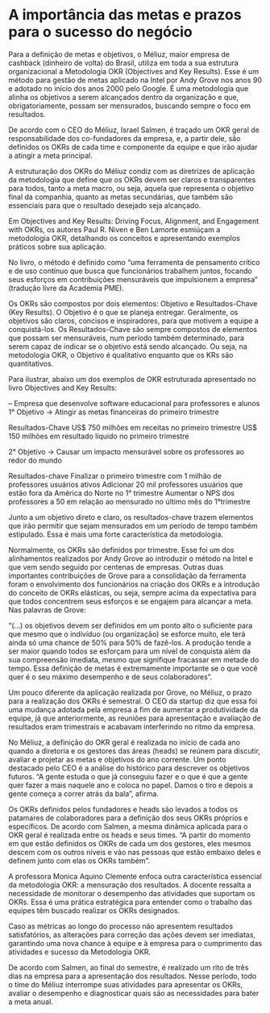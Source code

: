 # A importância das metas e prazos para o sucesso do negócio

Para a definição de metas e objetivos, o Méliuz, maior empresa de cashback (dinheiro de volta) do Brasil, utiliza em toda a sua estrutura organizacional a Metodologia OKR (Objectives and Key Results). Esse é um método para gestão de metas aplicado na Intel por Andy Grove nos anos 90 e adotado no início dos anos 2000 pelo Google. É uma metodologia que alinha os objetivos a serem alcançados dentro da organização e que, obrigatoriamente, possam ser mensurados, buscando sempre o foco em resultados.

De acordo com o CEO do Méliuz, Israel Salmen, é traçado um OKR geral de responsabilidade dos co-fundadores da empresa, e, a partir dele, são definidos os OKRs de cada time e componente da equipe e que irão ajudar a atingir a meta principal.

A estruturação dos OKRs do Méliuz condiz com as diretrizes de aplicação da metodologia que define que os OKRs devem ser claros e transparentes para todos, tanto a meta macro, ou seja, aquela que representa o objetivo final da companhia, quanto as metas secundárias, que também são essenciais para que o resultado desejado seja alcançado.

Em Objectives and Key Results: Driving Focus, Alignment, and Engagement with OKRs, os autores Paul R. Niven e Ben Lamorte esmiúçam a metodologia OKR, detalhando os conceitos e apresentando exemplos práticos sobre sua aplicação.

No livro, o método é definido como “uma ferramenta de pensamento crítico e de uso contínuo que busca que funcionários trabalhem juntos, focando seus esforços em contribuições mensuráveis que impulsionem a empresa” (tradução livre da Academia PME).

Os OKRs são compostos por dois elementos: Objetivo e Resultados-Chave (Key Results). O Objetivo é o que se planeja entregar. Geralmente, os objetivos são claros, concisos e inspiradores, para que motivem a equipe a conquistá-los. Os Resultados-Chave são sempre compostos de elementos que possam ser mensuráveis, num período também determinado, para serem capaz de indicar se o objetivo está sendo alcançado. Ou seja, na metodologia OKR, o Objetivo é qualitativo enquanto que os KRs são quantitativos.

Para ilustrar, abaixo um dos exemplos de OKR estruturada apresentado no livro Objectives and Key Results:

– Empresa que desenvolve software educacional para professores e alunos
1° Objetivo -> Atingir as metas financeiras do primeiro trimestre

Resultados-Chave
US$ 750 milhões em receitas no primeiro trimestre
US$ 150 milhões em resultado líquido no primeiro trimestre

2° Objetivo -> Causar um impacto mensurável sobre os professores ao redor do mundo

Resultados-chave
Finalizar o primeiro trimestre com 1 milhão de professores usuários ativos
Adicionar 20 mil professores usuários que estão fora da América do Norte no 1° trimestre
Aumentar o NPS dos professores a 50 em relação ao mensurado no último mês do 1°trimestre

Junto a um objetivo direto e claro, os resultados-chave trazem elementos que irão permitir que sejam mensurados em um período de tempo também estipulado. Essa é mais uma forte característica da metodologia.

Normalmente, os OKRs são definidos por trimestre. Esse foi um dos alinhamentos realizados por Andy Grove ao introduzir o método na Intel e que vem sendo seguido por centenas de empresas. Outras duas importantes contribuições de Grove para a consolidação da ferramenta foram o envolvimento dos funcionários na criação dos OKRs e a introdução do conceito de OKRs elásticas, ou seja, sempre acima da expectativa para que todos concentrem seus esforços e se engajem para alcançar a meta. Nas palavras de Grove:

“(…) os objetivos devem ser definidos em um ponto alto o suficiente para que mesmo que o indivíduo (ou organização) se esforce muito, ele terá ainda só uma chance de 50% para 50% de fazê-los. A produção tende a ser maior quando todos se esforçam para um nível de conquista além da sua compreensão imediata, mesmo que signifique fracassar em metade do tempo. Essa definição de metas é extremamente importante se o que você quer é o seu máximo desempenho e de seus colaboradores”.

Um pouco diferente da aplicação realizada por Grove, no Méliuz, o prazo para a realização dos OKRs é semestral. O CEO da startup diz que essa foi uma mudança adotada pela empresa a fim de aumentar a produtividade da equipe, já que anteriormente, as reuniões para apresentação e avaliação de resultados eram trimestrais e acabavam interferindo no ritmo da empresa.

No Méliuz, a definição do OKR geral é realizada no início de cada ano quando a diretoria e os gestores das áreas (heads) se reúnem para discutir, avaliar e projetar as metas e objetivos do ano corrente. Um ponto destacado pelo CEO é a análise do histórico para descrever os objetivos futuros. “A gente estuda o que já conseguiu fazer e o que é que a gente quer fazer a mais naquele ano e coloca no papel. Damos o tiro e depois a gente começa a correr atrás da bala”, afirma.

Os OKRs definidos pelos fundadores e heads são levados a todos os patamares de colaboradores para a definição dos seus OKRs próprios e específicos. De acordo com Salmen, a mesma dinâmica aplicada para o OKR geral é realizada entre os heads e seus times. “A partir do momento em que estão definidos os OKRs de cada um dos gestores, eles mesmos descem com os outros níveis e vão nas pessoas que estão embaixo deles e definem junto com elas os OKRs também”.

A professora Monica Aquino Clemente enfoca outra característica essencial da metodologia OKR: a mensuração dos resultados. A docente ressalta a necessidade de monitorar o desempenho das atividades que suportam os OKRs. Essa é uma prática estratégica para entender como o trabalho das equipes têm buscado realizar os OKRs designados.

Caso as métricas ao longo do processo não apresentem resultados satisfatórios, as alterações para correção das ações devem ser imediatas, garantindo uma nova chance à equipe e à empresa para o cumprimento das atividades e sucesso da Metodologia OKR.

De acordo com Salmen, ao final do semestre, é realizado um rito de três dias na empresa para a apresentação dos resultados. Nesse período, todo o time do Méliuz interrompe suas atividades para apresentar os OKRs, avaliar o desempenho e diagnosticar quais são as necessidades para bater a meta anual.